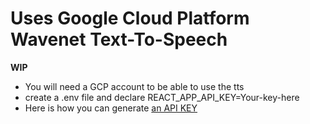 
# Uses Google Cloud Platform Wavenet Text-To-Speech
**WIP**
- You will need a GCP account to be able to use the tts
- create a .env file and declare REACT_APP_API_KEY=Your-key-here
- Here is how you can generate [an API KEY](https://cloud.google.com/docs/authentication/api-keys)


